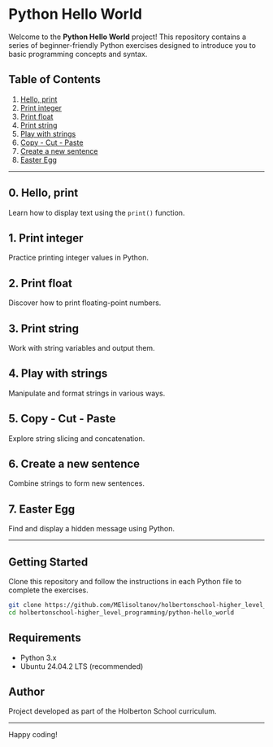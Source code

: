 # Python Hello World

Welcome to the **Python Hello World** project! This repository contains a series of beginner-friendly Python exercises designed to introduce you to basic programming concepts and syntax.

## Table of Contents

1. [Hello, print](#0-hello-print)
2. [Print integer](#1-print-integer)
3. [Print float](#2-print-float)
4. [Print string](#3-print-string)
5. [Play with strings](#4-play-with-strings)
6. [Copy - Cut - Paste](#5-copy---cut---paste)
7. [Create a new sentence](#6-create-a-new-sentence)
8. [Easter Egg](#7-easter-egg)

---

## 0. Hello, print

Learn how to display text using the `print()` function.

## 1. Print integer

Practice printing integer values in Python.

## 2. Print float

Discover how to print floating-point numbers.

## 3. Print string

Work with string variables and output them.

## 4. Play with strings

Manipulate and format strings in various ways.

## 5. Copy - Cut - Paste

Explore string slicing and concatenation.

## 6. Create a new sentence

Combine strings to form new sentences.

## 7. Easter Egg

Find and display a hidden message using Python.

---

## Getting Started

Clone this repository and follow the instructions in each Python file to complete the exercises.

```bash
git clone https://github.com/MElisoltanov/holbertonschool-higher_level_programming.git
cd holbertonschool-higher_level_programming/python-hello_world
```

## Requirements

- Python 3.x
- Ubuntu 24.04.2 LTS (recommended)

## Author

Project developed as part of the Holberton School curriculum.

---

Happy coding!